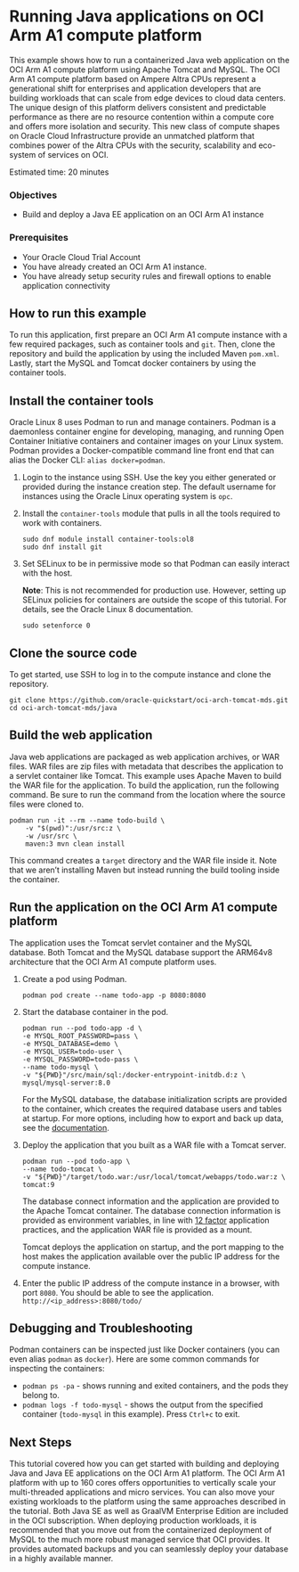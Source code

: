 # Running Java applications on OCI Arm A1 compute platform 

This example shows how to run a containerized Java web application on the OCI Arm A1 compute platform using Apache Tomcat and MySQL. The OCI Arm A1 compute platform based on Ampere Altra CPUs represent a generational shift for enterprises and application developers that are building workloads that can scale from edge devices to cloud data centers. The unique design of this  platform delivers consistent and predictable performance as there are no resource contention within a compute core and offers more isolation and security. This new class of compute shapes on Oracle Cloud Infrastructure  provide an unmatched platform that combines power of the Altra CPUs with the security, scalability and eco-system of services on OCI.


Estimated time: 20 minutes

### Objectives

- Build and deploy a Java EE application on an OCI Arm A1 instance 

### Prerequisites

- Your Oracle Cloud Trial Account
- You have already created an OCI Arm A1 instance.
- You have already setup security rules and firewall options to enable application connectivity
  
## How to run this example

To run this application, first prepare an OCI Arm A1 compute instance with a few required packages, such as container tools and `git`. Then, clone the repository and build the application by using the included Maven `pom.xml`. Lastly, start the MySQL and Tomcat docker containers by using the container tools.

## Install the container tools

Oracle Linux 8 uses Podman to run and manage containers. Podman is a daemonless container engine for developing, managing, and running Open Container Initiative containers and container images on your Linux system. Podman provides a Docker-compatible command line front end that can alias the Docker CLI: `alias docker=podman`.

1. Login to the instance using SSH. Use the key you either generated or provided during the instance creation step. The default username for instances using the Oracle Linux operating system is `opc`.

1. Install the `container-tools` module that pulls in all the tools required to work with containers.
    ```
    sudo dnf module install container-tools:ol8
    sudo dnf install git
    ```

1. Set SELinux to be in permissive mode so that Podman can easily interact with the host.
    
    **Note**: This is not recommended for production use. However, setting up SELinux policies for containers are outside the scope of this tutorial. For details, see the Oracle Linux 8 documentation.

    ```
    sudo setenforce 0
    ```

## Clone the source code

To get started, use SSH to log in to the compute instance and clone the repository.
```
git clone https://github.com/oracle-quickstart/oci-arch-tomcat-mds.git
cd oci-arch-tomcat-mds/java
```

## Build the web application

Java web applications are packaged as web application archives, or WAR files. WAR files are zip files with metadata that describes the application to a servlet container like Tomcat. This example uses Apache Maven to build the WAR file for the application. 
To build the application, run the following command. Be sure to run the command from the location where the source files were cloned to.


```
podman run -it --rm --name todo-build \
    -v "$(pwd)":/usr/src:z \
    -w /usr/src \
    maven:3 mvn clean install
```
This command creates a `target` directory and the WAR file inside it. Note that we aren’t installing Maven but instead running the build tooling inside the container.

## Run the application on the OCI Arm A1 compute platform

The application uses the Tomcat servlet container and the MySQL database. Both Tomcat and the MySQL database support the ARM64v8 architecture that the OCI Arm A1 compute platform uses.

1. Create a pod using Podman.
    ```
    podman pod create --name todo-app -p 8080:8080
    ```

2. Start the database container in the pod.

    ```
    podman run --pod todo-app -d \
    -e MYSQL_ROOT_PASSWORD=pass \
    -e MYSQL_DATABASE=demo \
    -e MYSQL_USER=todo-user \
    -e MYSQL_PASSWORD=todo-pass \
    --name todo-mysql \
    -v "${PWD}"/src/main/sql:/docker-entrypoint-initdb.d:z \
    mysql/mysql-server:8.0
    ```

    For the MySQL database, the database initialization scripts are provided to the container, which creates the required database users and tables at startup. For more options, including how to export and back up data, see the [documentation](https://hub.docker.com/_/mysql).


3. Deploy the application that you built as a WAR file with a Tomcat server.
    ```
    podman run --pod todo-app \
    --name todo-tomcat \
    -v "${PWD}"/target/todo.war:/usr/local/tomcat/webapps/todo.war:z \
    tomcat:9
    ```

    The database connect information and the application are provided to the Apache Tomcat container. The database connection information is provided as environment variables, in line with [12 factor](https://www.12factor.net/) application practices, and the application WAR file is provided as a mount.

    Tomcat deploys the application on startup, and the port mapping to the host makes the application available over the public IP address for the compute instance.


4. Enter the public IP address of the compute instance in a browser, with port `8080`. You should be able to see the application. `http://<ip_address>:8080/todo/`

## Debugging and Troubleshooting

Podman containers can be inspected just like Docker containers (you can even alias `podman` as `docker`). Here are some common commands for inspecting the containers:

- `podman ps -pa` - shows running and exited containers, and the pods they belong to. 
- `podman logs -f todo-mysql` - shows the output from the specified container (`todo-mysql` in this example). Press `Ctrl+c` to exit.

## Next Steps

This tutorial covered how you can get started with building and deploying  Java and Java EE applications on the OCI Arm A1 platform. The OCI Arm A1 platform with up to 160 cores offers opportunities to vertically scale your multi-threaded applications and micro services. You can also move your existing workloads to the platform using the same approaches described in the tutorial. Both Java SE as well as GraalVM Enterprise Edition are included in the OCI subscription. When deploying production workloads, it is recommended that you move out from the containerized deployment of MySQL to the much more robust managed service that OCI provides. It provides automated backups and you can seamlessly deploy your database in a highly available manner. 
